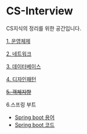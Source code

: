 # CS-Interview

CS지식의 정리를 위한 공간입니다.

[1. 운영체제](https://github.com/TheKeyKim/CS-Interview/blob/master/OS/os.md)<br>

[2. 네트워크](https://github.com/TheKeyKim/CS-Interview/blob/master/Network/Network.md)<br>

[3. 데이터베이스](https://github.com/TheKeyKim/CS-Interview/blob/master/Database/DataBase.md)<br>

[4. 디자인패턴](https://github.com/TheKeyKim/CS-Interview/blob/master/Design%20Pattern/pattern.md)<br>

~~[5. 객체지향]()~~<br> 

6.스프링 부트
- [Spring boot 용어](https://github.com/TheKeyKim/CS-Interview/blob/master/spring%20boot/%EC%9A%A9%EC%96%B4.md)
- [Spring boot 코드](https://github.com/TheKeyKim/CS-Interview/blob/master/spring%20boot/%EC%BD%94%EB%93%9C.md)